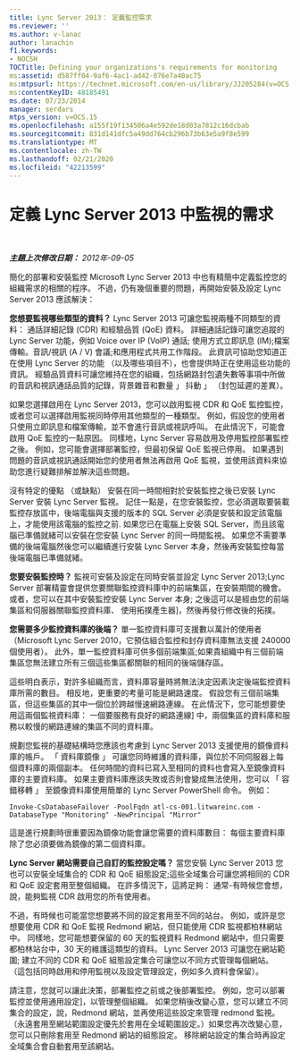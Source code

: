 ```yaml
---
title: Lync Server 2013： 定義監控需求
ms.reviewer: ''
ms.author: v-lanac
author: lanachin
f1.keywords:
- NOCSH
TOCTitle: Defining your organizations's requirements for monitoring
ms:assetid: d587ff04-9af6-4ac1-ad42-076e7a40ac75
ms:mtpsurl: https://technet.microsoft.com/en-us/library/JJ205284(v=OCS.15)
ms:contentKeyID: 48185491
ms.date: 07/23/2014
manager: serdars
mtps_version: v=OCS.15
ms.openlocfilehash: a155f19f134506a4e592de18d03a7812c16dcbab
ms.sourcegitcommit: 831d141dfc5a49dd764cb296b73b63e5a9f8e599
ms.translationtype: MT
ms.contentlocale: zh-TW
ms.lasthandoff: 02/21/2020
ms.locfileid: "42213599"
---
```

<div data-xmlns="http://www.w3.org/1999/xhtml">

<div class="topic" data-xmlns="http://www.w3.org/1999/xhtml" data-msxsl="urn:schemas-microsoft-com:xslt" data-cs="https://msdn.microsoft.com/">

<div data-asp="https://msdn2.microsoft.com/asp">

# <a name="defining-your-requirements-for-monitoring-in-lync-server-2013"></a>定義 Lync Server 2013 中監視的需求

</div>

<div id="mainSection">

<div id="mainBody">

<span> </span>

_**主題上次修改日期：** 2012年-09-05_

簡化的部署和安裝監控 Microsoft Lync Server 2013 中也有精簡中定義監控您的組織需求的相關的程序。 不過，仍有幾個重要的問題，再開始安裝及設定 Lync Server 2013 應該解決：

**您想要監視哪些類型的資料？** Lync Server 2013 可讓您監視兩種不同類型的資料： 通話詳細記錄 (CDR) 和經驗品質 (QoE) 資料。 詳細通話記錄可讓您追蹤的 Lync Server 功能，例如 Voice over IP (VoIP) 通話; 使用方式立即訊息 (IM);檔案傳輸。音訊/視訊 (A / V) 會議;和應用程式共用工作階段。 此資訊可協助您知道正在使用 Lync Server 的功能 （以及哪些項目不），也會提供時正在使用這些功能的資訊。 經驗品質資料可讓您維持在您的組織，包括網路封包遺失數等事項中所做的音訊和視訊通話品質的記錄，背景雜音和數量 」 抖動 」 （封包延遲的差異）。

如果您選擇啟用在 Lync Server 2013，您可以啟用監視 CDR 和 QoE 監控監控，或者您可以選擇啟用監視同時停用其他類型的一種類型。 例如，假設您的使用者只使用立即訊息和檔案傳輸，並不會進行音訊或視訊呼叫。 在此情況下，可能會啟用 QoE 監控的一點原因。 同樣地，Lync Server 容易啟用及停用監控部署監控之後。 例如，您可能會選擇部署監控，但最初保留 QoE 監視已停用。 如果遇到問題的音訊或視訊通話開始您的使用者無法再啟用 QoE 監視，並使用該資料來協助您進行疑難排解並解決這些問題。

沒有特定的優點 （或缺點） 安裝在同一時間相對於安裝監控之後已安裝 Lync Server 安裝 Lync Server 監視。 記住一點是，在您安裝監控，您必須選取要裝載監控存放區中，後端電腦與支援的版本的 SQL Server 必須是安裝和設定該電腦上，才能使用該電腦的監控之前. 如果您已在電腦上安裝 SQL Server，而且該電腦已準備就緒可以安裝在您安裝 Lync Server 的同一時間監視。 如果您不需要準備的後端電腦然後您可以繼續進行安裝 Lync Server 本身，然後再安裝監控每當後端電腦已準備就緒。

**您要安裝監控時？** 監視可安裝及設定在同時安裝並設定 Lync Server 2013;Lync Server 部署精靈會提供您要關聯監控資料庫中的前端集區，在安裝期間的機會。 或者，您可以在其中安裝監控安裝 Lync Server 本身; 之後這可以是經由您的前端集區和伺服器關聯監控資料庫、 使用拓撲產生器]，然後再發行修改後的拓撲。

**您需要多少監控資料庫的後端？** 單一監控資料庫可支援數以萬計的使用者 （Microsoft Lync Server 2010，它預估組合監控和封存資料庫無法支援 240000 個使用者）。 此外，單一監控資料庫可供多個前端集區;如果貴組織中有三個前端集區您無法建立所有三個這些集區都關聯的相同的後端儲存區。

這些明白表示，對許多組織而言，資料庫容量時將無法決定因素決定後端監控資料庫所需的數目。 相反地，更重要的考量可能是網路速度。 假設您有三個前端集區，但這些集區的其中一個位於跨越慢速網路連線。 在此情況下，您可能想要使用這兩個監視資料庫： 一個要服務有良好的網路連線] 中，兩個集區的資料庫和服務以較慢的網路連線的集區不同的資料庫。

規劃您監視的基礎結構時您應該也考慮到 Lync Server 2013 支援使用的鏡像資料庫的帳戶。 「 資料庫鏡像 」 可讓您同時維護的資料庫，與位於不同伺服器上每個資料庫的兩個副本。 任何時間的資料已寫入至相同的資料也會寫入至鏡像資料庫的主要資料庫。 如果主要資料庫應該失敗或否則會變成無法使用，您可以 「 容錯移轉 」 至鏡像資料庫使用簡單的 Lync Server PowerShell 命令。 例如：

    Invoke-CsDatabaseFailover -PoolFqdn atl-cs-001.litwareinc.com -DatabaseType "Monitoring" -NewPrincipal "Mirror"

這是進行規劃時很重要因為鏡像功能會讓您需要的資料庫數目： 每個主要資料庫除了您必須要做為鏡像的第二個資料庫。

**Lync Server 網站需要自己自訂的監控設定嗎？** 當您安裝 Lync Server 2013 您也可以安裝全域集合的 CDR 和 QoE 組態設定;這些全域集合可讓您將相同的 CDR 和 QoE 設定套用至整個組織。 在許多情況下，這將足夠： 通常-有時候您會想，說，能夠監視 CDR 啟用您的所有使用者。

不過，有時候也可能當您想要將不同的設定套用至不同的站台。 例如，或許是您想要使用 CDR 和 QoE 監視 Redmond 網站，但只能使用 CDR 監視都柏林網站中。 同樣地，您可能想要保留的 60 天的監視資料 Redmond 網站中，但只需要都柏林站台中，30 天的維護這類型的資料。 Lync Server 2013 可讓您在網站範圍; 建立不同的 CDR 和 QoE 組態設定集合可讓您以不同方式管理每個網站。 （這包括同時啟用和停用監視以及設定管理設定，例如多久資料會保留）。

請注意，您就可以讓此決策，部署監控之前或之後部署監控。 例如，您可以部署監控並使用通用設定]，以管理整個組織。 如果您稍後改變心意，您可以建立不同集合的設定，說，Redmond 網站，並再使用這些設定來管理 redmond 監視。 （永遠套用至網站範圍設定優先於套用在全域範圍設定。）如果您再次改變心意，您可以只刪除套用至 Redmond 網站的組態設定。 移除網站設定的集合時再設定全域集合會自動套用至該網站。

</div>

<span> </span>

</div>

</div>

</div>

